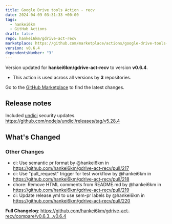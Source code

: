 ```yaml
---
title: Google Drive tools Action - recv
date: 2024-04-09 03:31:33 +00:00
tags:
  - hankei6km
  - GitHub Actions
draft: false
repo: hankei6km/gdrive-act-recv
marketplace: https://github.com/marketplace/actions/google-drive-tools-action-recv
version: v0.6.4
dependentsNumber: "3"
---
```



Version updated for **hankei6km/gdrive-act-recv** to version **v0.6.4**.
- This action is used across all versions by **3** repositories.

Go to the [GitHub Marketplace](https://github.com/marketplace/actions/google-drive-tools-action-recv) to find the latest changes.

## Release notes

<!-- Release notes generated using configuration in .github/release.yml at v0.6.4 -->

Included [undici](https://github.com/nodejs/undici) security updates.
https://github.com/nodejs/undici/releases/tag/v5.28.4

## What's Changed
### Other Changes
* ci: Use semantic pr format by @hankei6km in https://github.com/hankei6km/gdrive-act-recv/pull/217
* ci: Use "pull_request" trigger for test workflow by @hankei6km in https://github.com/hankei6km/gdrive-act-recv/pull/218
* chore: Remove HTML comments from README.md by @hankei6km in https://github.com/hankei6km/gdrive-act-recv/pull/219
* ci: Update release.yml to use sem-pr labels by @hankei6km in https://github.com/hankei6km/gdrive-act-recv/pull/220


**Full Changelog**: https://github.com/hankei6km/gdrive-act-recv/compare/v0.6.3...v0.6.4
